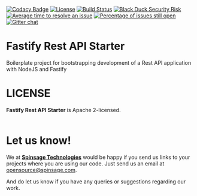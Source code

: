 [![Codacy Badge](https://api.codacy.com/project/badge/Grade/83fd4f36570843808fb419f01d437ef4)](https://app.codacy.com/gh/spinsage/fastify-js-starter-rest?utm_source=github.com&utm_medium=referral&utm_content=spinsage/fastify-js-starter-rest&utm_campaign=Badge_Grade)
[![License](https://img.shields.io/badge/License-Apache%202.0-blue.svg)](https://opensource.org/licenses/Apache-2.0)
[![Build Status](https://travis-ci.com/spinsage/fastify-js-starter-rest.svg?branch=main)](https://travis-ci.com/spinsage/fastify-js-starter-rest)
[![Black Duck Security Risk](https://copilot.blackducksoftware.com/github/repos/spinsage/fastify-js-starter-rest/branches/main/badge-risk.svg)](https://copilot.blackducksoftware.com/github/repos/spinsage/fastify-js-starter-rest/branches/main)
[![Average time to resolve an issue](http://isitmaintained.com/badge/resolution/spinsage/fastify-js-starter-rest.svg)](http://isitmaintained.com/project/spinsage/fastify-js-starter-rest "Average time to resolve an issue")
[![Percentage of issues still open](http://isitmaintained.com/badge/open/spinsage/fastify-js-starter-rest.svg)](http://isitmaintained.com/project/spinsage/fastify-js-starter-rest "Percentage of issues still open")
[![Gitter chat](https://badges.gitter.im/gitterHQ/gitter.png)](https://gitter.im/gitterHQ/gitter)

# Fastify Rest API Starter
Boilerplate project for bootstrapping development of a Rest API application with NodeJS and Fastify

# LICENSE
**Fastify Rest API Starter** is Apache 2-licensed.
<br><br>

# Let us know!
We at [**Spinsage Technologies**](https://www.spinsage.com/) would be happy if you send us links to your projects where you are using our code. Just send us an email at opensource@spinsage.com. 

And do let us know if you have any queries or suggestions regarding our work.
